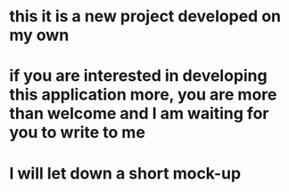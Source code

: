 # this it is a new project developed on my own
# if you are interested in developing this application more, you are more than welcome and I am waiting for you to write to me
# I will let down a short mock-up
